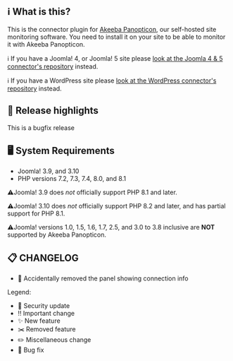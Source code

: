## ℹ️ What is this?

This is the connector plugin for [Akeeba Panopticon](https://github.com/akeeba/panopticon), our self-hosted site monitoring software. You need to install it on your site to be able to monitor it with Akeeba Panopticon.

ℹ️ If you have a Joomla! 4, or Joomla! 5 site please [look at the Joomla 4 & 5 connector's repository](https://github.com/akeeba/panopticon-connector/releases/latest) instead.

ℹ️ If you have a WordPress site please [look at the WordPress connector's repository](https://github.com/akeeba/panopticon-connector-wordpress/releases/latest) instead.

## 🔎 Release highlights

This is a bugfix release

## 🖥️ System Requirements

* Joomla! 3.9, and 3.10
* PHP versions 7.2, 7.3, 7.4, 8.0, and 8.1

⚠️Joomla! 3.9 does _not_ officially support PHP 8.1 and later.

⚠️Joomla! 3.10 does _not_ officially support PHP 8.2 and later, and has partial support for PHP 8.1.

⚠️Joomla! versions 1.0, 1.5, 1.6, 1.7, 2.5, and 3.0 to 3.8 inclusive are **NOT** supported by Akeeba Panopticon.

## 📋 CHANGELOG

* 🐞 Accidentally removed the panel showing connection info

Legend:
* 🚨 Security update
* ‼️ Important change
* ✨ New feature
* ✂️ Removed feature
* ✏️ Miscellaneous change
* 🐞 Bug fix
